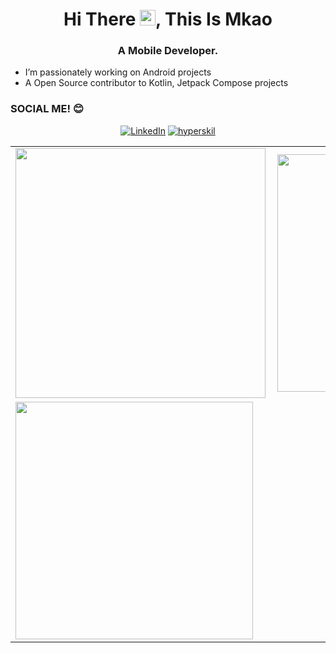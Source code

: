  <h1 align="center">Hi There <img src="https://media.giphy.com/media/hvRJCLFzcasrR4ia7z/giphy.gif" width="25px">, This Is Mkao</h1>

<h3 align="center">A Mobile Developer.</h3>

- I’m passionately working on Android projects
- A  Open Source contributor to Kotlin, Jetpack Compose projects

### SOCIAL ME! 😊

 <p align="center">
<a href="htps://www.linkedin.com/in/mkao" target="_blank"><img alt="LinkedIn" src="https://img.shields.io/badge/linkedin-%230077B5.svg?&style=for-the-badge&logo=linkedin&logoColor=white" /></a>
<a href="https://hyperskill.org/profile/321147404" target="_blank"><img alt="hyperskil" src="https://img.shields.io/badge/Kotlin-0095D5?&style=for-the-badge&logo=kotlin&logoColor=white" /></a>
</p>

<center>
  <table>
    <tr>
        <td><img width="400px" align="left" src="https://github-readme-stats.vercel.app/api?username=Mkaomwakuni&count_private=true&show_icons=true&theme=dark&layout=compact" /></td>
        <td><img width="380px" align="left" src="https://github-readme-stats.vercel.app/api/top-langs/?username=Mkaomwakuni&hide=html&layout=compact&theme=dark" /></td>      
    </tr> 
   <tr><p align="center-left">
  <td> <img width="380px" lign="left" src="https://github-profile-summary-cards.vercel.app/api/cards/profile-details?username=Mkaomwakuni&theme=transparent"/></td>
</p></tr>
  </table>
</center>
